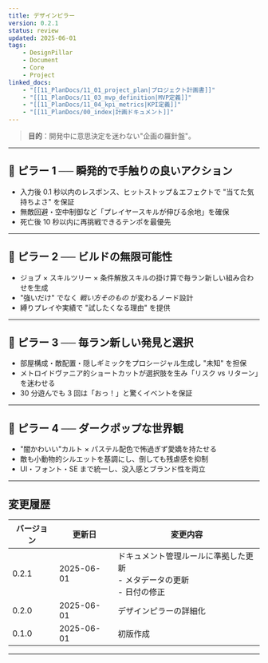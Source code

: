 ```yaml
---
title: デザインピラー
version: 0.2.1
status: review
updated: 2025-06-01
tags:
    - DesignPillar
    - Document
    - Core
    - Project
linked_docs:
    - "[[11_PlanDocs/11_01_project_plan|プロジェクト計画書]]"
    - "[[11_PlanDocs/11_03_mvp_definition|MVP定義]]"
    - "[[11_PlanDocs/11_04_kpi_metrics|KPI定義]]"
    - "[[11_PlanDocs/00_index|計画ドキュメント]]"
---
```


> **目的**：開発中に意思決定を迷わない"企画の羅針盤"。

---

## 🥇 ピラー 1 ── **瞬発的で手触りの良いアクション**

-   入力後 0.1 秒以内のレスポンス、ヒットストップ＆エフェクトで "当てた気持ちよさ" を保証
-   無敵回避・空中制御など「プレイヤースキルが伸びる余地」を確保
-   死亡後 10 秒以内に再挑戦できるテンポを最優先

---

## 🥈 ピラー 2 ── **ビルドの無限可能性**

-   ジョブ × スキルツリー × 条件解放スキルの掛け算で毎ラン新しい組み合わせを生成
-   "強いだけ" でなく _戦い方そのもの_ が変わるノード設計
-   縛りプレイや実績で "試したくなる理由" を提供

---

## 🥉 ピラー 3 ── **毎ラン新しい発見と選択**

-   部屋構成・敵配置・隠しギミックをプロシージャル生成し "未知" を担保
-   メトロイドヴァニア的ショートカットが選択肢を生み「リスク vs リターン」を迷わせる
-   30 分遊んでも 3 回は「おっ！」と驚くイベントを保証

---

## 💠 ピラー 4 ── **ダークポップな世界観**

-   "闇かわいい"カルト × パステル配色で怖過ぎず愛嬌を持たせる
-   敵も小動物的シルエットを基調にし、倒しても残虐感を抑制
-   UI・フォント・SE まで統一し、没入感とブランド性を両立

---

## 変更履歴

| バージョン | 更新日     | 変更内容                                                                   |
| ---------- | ---------- | -------------------------------------------------------------------------- |
| 0.2.1      | 2025-06-01 | ドキュメント管理ルールに準拠した更新<br>- メタデータの更新<br>- 日付の修正 |
| 0.2.0      | 2025-06-01 | デザインピラーの詳細化                                                     |
| 0.1.0      | 2025-06-01 | 初版作成                                                                   |

---
